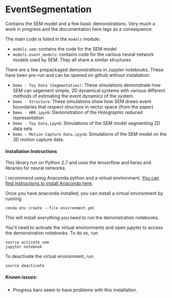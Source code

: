 # EventSegmentation

Contains the SEM model and a few basic demonstrations. Very much a work in progress and the documentation here lags as 
a consequence.

The main code is listed in the `models` module:
* `models.sem`: contains the code for the SEM model
* `models.event_models`: contains code for the various neural network models used by SEM. They all 
    share a similar structures
    
There are a few prepackaged demonstrations in Jupyter notebooks. These have been pre-run and can be opened on github
without installation:
* `Demo - Toy Data (Segmentation)`: These simulations demonstrate how SEM can segement simple, 2D dynamical systems with
various different methods of estimating the event dynamics of the system.
* `Demo - Structure`: These simulations show how SEM draws event boundaries that respect structure in vector space (from the paper)
* `Demo - HRR.ipynb`: Demonstration of the Holographic reduced representation
* `Demo - Toy Data.ipynb`: Simulations of the SEM model segmenting 2D data sets
* `Demo - Motion Capture Data.ipynb`: Simulations of the SEM model on the 3D motion capture data. 


#### Installation Instructions

This library run on Python 2.7 and uses the tensorflow and keras and libraries for neural networks. 

I recommend using Anaconda python and a virtual environment. [You can find instructions to install Anaconda
 here](https://docs.anaconda.com/anaconda/install/).

Once you have anaconda installed, you can install a virtual environment by running

    conda env create --file environment.yml

This will install everything you need to run the demonstration notebooks.

You'll need to activate the virtual environments and open jupyter to access the demonstration notebooks. To do so, run

    source activate sem
    jupyter notebook


To deactivate the virtual environment, run

    source deactivate


##### Known issues:

* Progress bars seem to have problems with this installation.